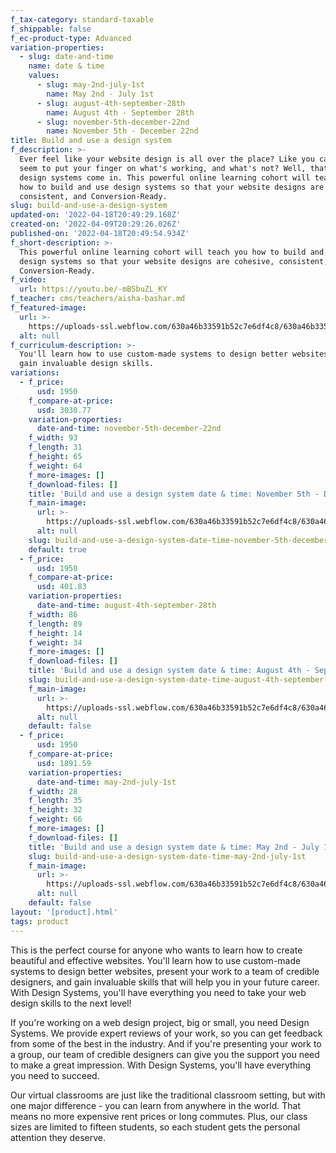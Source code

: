 ```yaml
---
f_tax-category: standard-taxable
f_shippable: false
f_ec-product-type: Advanced
variation-properties:
  - slug: date-and-time
    name: date & time
    values:
      - slug: may-2nd-july-1st
        name: May 2nd - July 1st
      - slug: august-4th-september-28th
        name: August 4th - September 28th
      - slug: november-5th-december-22nd
        name: November 5th - December 22nd
title: Build and use a design system
f_description: >-
  Ever feel like your website design is all over the place? Like you can't quite
  seem to put your finger on what's working, and what's not? Well, that's where
  design systems come in. This powerful online learning cohort will teach you
  how to build and use design systems so that your website designs are cohesive,
  consistent, and Conversion-Ready.
slug: build-and-use-a-design-system
updated-on: '2022-04-18T20:49:29.168Z'
created-on: '2022-04-09T20:29:26.026Z'
published-on: '2022-04-18T20:49:54.934Z'
f_short-description: >-
  This powerful online learning cohort will teach you how to build and use
  design systems so that your website designs are cohesive, consistent, and
  Conversion-Ready.
f_video:
  url: https://youtu.be/-mB5buZL_KY
f_teacher: cms/teachers/aisha-bashar.md
f_featured-image:
  url: >-
    https://uploads-ssl.webflow.com/630a46b33591b52c7e6df4c8/630a46b33591b5a9ab6df5c0_cohort-twentyeight%201.jpg
  alt: null
f_curriculum-description: >-
  You'll learn how to use custom-made systems to design better websites, and
  gain invaluable design skills.
variations:
  - f_price:
      usd: 1950
    f_compare-at-price:
      usd: 3030.77
    variation-properties:
      date-and-time: november-5th-december-22nd
    f_width: 93
    f_length: 31
    f_height: 65
    f_weight: 64
    f_more-images: []
    f_download-files: []
    title: 'Build and use a design system date & time: November 5th - December 22nd'
    f_main-image:
      url: >-
        https://uploads-ssl.webflow.com/630a46b33591b52c7e6df4c8/630a46b33591b52e726df53f_1649536163353-image12.jpg
      alt: null
    slug: build-and-use-a-design-system-date-time-november-5th-december-22nd
    default: true
  - f_price:
      usd: 1950
    f_compare-at-price:
      usd: 401.83
    variation-properties:
      date-and-time: august-4th-september-28th
    f_width: 86
    f_length: 89
    f_height: 14
    f_weight: 34
    f_more-images: []
    f_download-files: []
    title: 'Build and use a design system date & time: August 4th - September 28th'
    slug: build-and-use-a-design-system-date-time-august-4th-september-28th
    f_main-image:
      url: >-
        https://uploads-ssl.webflow.com/630a46b33591b52c7e6df4c8/630a46b33591b5fbd06df52d_1649536163039-image14.jpg
      alt: null
    default: false
  - f_price:
      usd: 1950
    f_compare-at-price:
      usd: 1891.59
    variation-properties:
      date-and-time: may-2nd-july-1st
    f_width: 28
    f_length: 35
    f_height: 32
    f_weight: 66
    f_more-images: []
    f_download-files: []
    title: 'Build and use a design system date & time: May 2nd - July 1st'
    slug: build-and-use-a-design-system-date-time-may-2nd-july-1st
    f_main-image:
      url: >-
        https://uploads-ssl.webflow.com/630a46b33591b52c7e6df4c8/630a46b33591b5ffd66df4e1_1649536162877-image6.jpg
      alt: null
    default: false
layout: '[product].html'
tags: product
---
```


This is the perfect course for anyone who wants to learn how to create beautiful and effective websites. You'll learn how to use custom-made systems to design better websites, present your work to a team of credible designers, and gain invaluable skills that will help you in your future career. With Design Systems, you'll have everything you need to take your web design skills to the next level!

If you're working on a web design project, big or small, you need Design Systems. We provide expert reviews of your work, so you can get feedback from some of the best in the industry. And if you're presenting your work to a group, our team of credible designers can give you the support you need to make a great impression. With Design Systems, you'll have everything you need to succeed.

Our virtual classrooms are just like the traditional classroom setting, but with one major difference - you can learn from anywhere in the world. That means no more expensive rent prices or long commutes. Plus, our class sizes are limited to fifteen students, so each student gets the personal attention they deserve.
